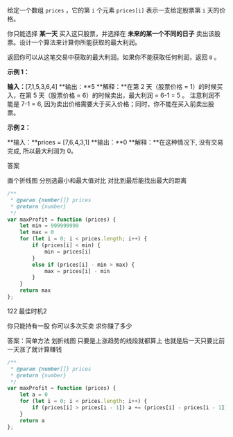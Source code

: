 给定一个数组 `prices` ，它的第 `i` 个元素 `prices[i]` 表示一支给定股票第 `i` 天的价格。

你只能选择 **某一天** 买入这只股票，并选择在 **未来的某一个不同的日子** 卖出该股票。设计一个算法来计算你所能获取的最大利润。

返回你可以从这笔交易中获取的最大利润。如果你不能获取任何利润，返回 `0` 。

**示例 1：**

**输入：**[7,1,5,3,6,4]
**输出：**5
**解释：**在第 2 天（股票价格 = 1）的时候买入，在第 5 天（股票价格 = 6）的时候卖出，最大利润 = 6-1 = 5 。
     注意利润不能是 7-1 = 6, 因为卖出价格需要大于买入价格；同时，你不能在买入前卖出股票。

**示例 2：**

**输入：**prices = [7,6,4,3,1]
**输出：**0
**解释：**在这种情况下, 没有交易完成, 所以最大利润为 0。

答案

画个折线图 分别选最小和最大值对比
对比到最后能找出最大的距离

```js
/**
 * @param {number[]} prices
 * @return {number}
 */
var maxProfit = function (prices) {
    let min = 999999999
    let max = 0
    for (let i = 0; i < prices.length; i++) {
        if (prices[i] < min) {
            min = prices[i]
        }
        else if (prices[i] - min > max) {
            max = prices[i] - min
        }
    }
    return max
};
```

122 最佳时机2

你只能持有一股 你可以多次买卖 求你赚了多少

答案：简单方法  划折线图 只要是上涨趋势的线段就都算上
也就是后一天只要比前一天涨了就计算赚钱

```js
/**
 * @param {number[]} prices
 * @return {number}
 */
var maxProfit = function (prices) {
    let a = 0
    for (let i = 0; i < prices.length; i++) {
        if (prices[i] > prices[i - 1]) a += (prices[i] - prices[i - 1])
    }
    return a
};
```
